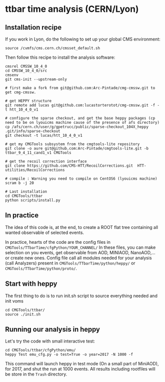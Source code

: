 # ttbar time analysis  (CERN/Lyon)

## Installation recipe

If you work in Lyon, do the following to set up your global CMS environment:
```
source /cvmfs/cms.cern.ch/cmsset_default.sh
```

Then follow this recipe to install the analysis software: 

```
cmsrel CMSSW_10_4_0
cd CMSSW_10_4_0/src
cmsenv
git cms-init --upstream-only

# first make a fork from git@github.com:Arc-Pintade/cmg-cmssw.git to get cmg-cmssw.

# get HEPPY structure
git remote add lucas git@github.com:lucastorterotot/cmg-cmssw.git -f -t htt_10_4_0_v1

# configure the sparse checkout, and get the base heppy packages (cp need to be on lyouicms machine cause of the presence of afs directory)
cp /afs/cern.ch/user/g/gpetrucc/public/sparse-checkout_104X_heppy .git/info/sparse-checkout 
git checkout -t lucas/htt_10_4_0_v1

# get my CMGTools subsystem from the cmgtools-lite repository
git clone -o aure git@github.com:Arc-Pintade/cmgtools-lite.git -b ttbar_9_4_11_cand1_v1 CMGTools

# get the recoil correction interface
git clone https://github.com/CMS-HTT/RecoilCorrections.git  HTT-utilities/RecoilCorrections 

# compile : Warning you need to compile on CentOS6 (lyouicms machine)
scram b -j 20

# Last installation
cd CMGTools/ttbar
python scripts/install.py
```


## In practice

The idea of this code is, at the end, to create a ROOT flat tree containing all wanted observable of selected events.

In practice, hearts of the code are the config files in `CMGTools/TTbarTime/cfgPython/YOUR_CHANNEL/`
In these files, you can make selection on you events, get observable from AOD, MINIAOD, NanoAOD,... or create new ones.
Config file call all modules needed for your analysis (call Analyzers) present in `CMGTools/TTbarTime/python/heppy/` or `CMGTools/TTbarTime/python/proto/`.

## Start with heppy

The first thing to do is to run init.sh script to source everything needed and init voms

```
cd CMGTools/ttbar/
source ./init.sh 
```

## Running our analysis in heppy

Let's try the code with small interactive test: 

```
cd CMGTools/ttbar/cfgPython/emu/
heppy Test emu_cfg.py -o test=True -o year=2017 -N 1000 -f
```
This command will launch heppy in test mode (On a small part of MiniAOD), for 2017, and shut the run at 1000 events. 
All results including rootfiles will be store in the `Trash` directory.


